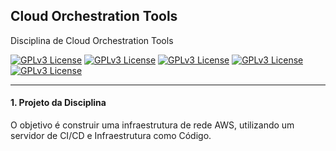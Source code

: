 ## Cloud Orchestration Tools

Disciplina de Cloud Orchestration Tools

[![GPLv3 License](https://img.shields.io/badge/Cloud-AWS-orange.svg)](https://aws.amazon.com/pt/) [![GPLv3 License](https://img.shields.io/badge/InfraAsCode-Terraform-purple.svg)](https://www.terraform.io/) [![GPLv3 License](https://img.shields.io/badge/CI-Github-black.svg)](https://github.com/) [![GPLv3 License](https://img.shields.io/badge/CD-Jenkins-red.svg)](https://www.jenkins.io/) [![GPLv3 License](https://img.shields.io/badge/Conteiners-Docker-blue.svg)](https://www.docker.com/)

---

#### 1. Projeto da Disciplina

O objetivo é construir uma infraestrutura de rede AWS, utilizando um servidor de CI/CD e Infraestrutura como Código.

